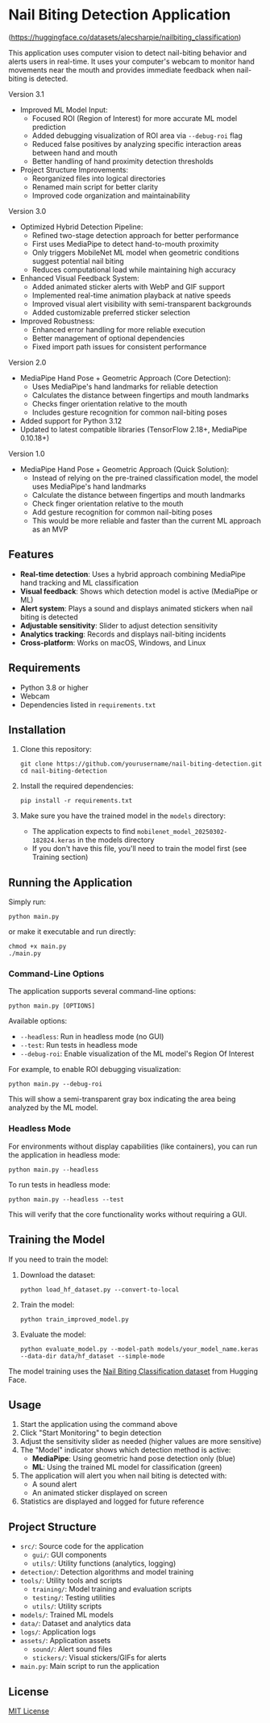 # Nail Biting Detection Application
(https://huggingface.co/datasets/alecsharpie/nailbiting_classification)

This application uses computer vision to detect nail-biting behavior and alerts users in real-time. It uses your computer's webcam to monitor hand movements near the mouth and provides immediate feedback when nail-biting is detected.

Version 3.1
- Improved ML Model Input:
  * Focused ROI (Region of Interest) for more accurate ML model prediction
  * Added debugging visualization of ROI area via `--debug-roi` flag
  * Reduced false positives by analyzing specific interaction areas between hand and mouth
  * Better handling of hand proximity detection thresholds
- Project Structure Improvements:
  * Reorganized files into logical directories
  * Renamed main script for better clarity
  * Improved code organization and maintainability

Version 3.0
- Optimized Hybrid Detection Pipeline:
  * Refined two-stage detection approach for better performance
  * First uses MediaPipe to detect hand-to-mouth proximity
  * Only triggers MobileNet ML model when geometric conditions suggest potential nail biting
  * Reduces computational load while maintaining high accuracy
- Enhanced Visual Feedback System:
  * Added animated sticker alerts with WebP and GIF support
  * Implemented real-time animation playback at native speeds
  * Improved visual alert visibility with semi-transparent backgrounds
  * Added customizable preferred sticker selection
- Improved Robustness:
  * Enhanced error handling for more reliable execution
  * Better management of optional dependencies
  * Fixed import path issues for consistent performance

Version 2.0
- MediaPipe Hand Pose + Geometric Approach (Core Detection):
  * Uses MediaPipe's hand landmarks for reliable detection
  * Calculates the distance between fingertips and mouth landmarks
  * Checks finger orientation relative to the mouth
  * Includes gesture recognition for common nail-biting poses
- Added support for Python 3.12
- Updated to latest compatible libraries (TensorFlow 2.18+, MediaPipe 0.10.18+)

Version 1.0
- MediaPipe Hand Pose + Geometric Approach (Quick Solution):
  * Instead of relying on the pre-trained classification model, the model uses MediaPipe's hand landmarks
  * Calculate the distance between fingertips and mouth landmarks
  * Check finger orientation relative to the mouth
  * Add gesture recognition for common nail-biting poses
  * This would be more reliable and faster than the current ML approach as an MVP

## Features

- **Real-time detection**: Uses a hybrid approach combining MediaPipe hand tracking and ML classification
- **Visual feedback**: Shows which detection model is active (MediaPipe or ML)
- **Alert system**: Plays a sound and displays animated stickers when nail biting is detected
- **Adjustable sensitivity**: Slider to adjust detection sensitivity
- **Analytics tracking**: Records and displays nail-biting incidents
- **Cross-platform**: Works on macOS, Windows, and Linux

## Requirements

- Python 3.8 or higher
- Webcam
- Dependencies listed in `requirements.txt`

## Installation

1. Clone this repository:
   ```
   git clone https://github.com/yourusername/nail-biting-detection.git
   cd nail-biting-detection
   ```

2. Install the required dependencies:
   ```
   pip install -r requirements.txt
   ```

3. Make sure you have the trained model in the `models` directory:
   - The application expects to find `mobilenet_model_20250302-182824.keras` in the models directory
   - If you don't have this file, you'll need to train the model first (see Training section)

## Running the Application

Simply run:

```
python main.py
```

or make it executable and run directly:

```
chmod +x main.py
./main.py
```

### Command-Line Options

The application supports several command-line options:

```
python main.py [OPTIONS]
```

Available options:
- `--headless`: Run in headless mode (no GUI)
- `--test`: Run tests in headless mode
- `--debug-roi`: Enable visualization of the ML model's Region Of Interest

For example, to enable ROI debugging visualization:

```
python main.py --debug-roi
```

This will show a semi-transparent gray box indicating the area being analyzed by the ML model.

### Headless Mode

For environments without display capabilities (like containers), you can run the application in headless mode:

```
python main.py --headless
```

To run tests in headless mode:

```
python main.py --headless --test
```

This will verify that the core functionality works without requiring a GUI.

## Training the Model

If you need to train the model:

1. Download the dataset:
   ```
   python load_hf_dataset.py --convert-to-local
   ```

2. Train the model:
   ```
   python train_improved_model.py
   ```

3. Evaluate the model:
   ```
   python evaluate_model.py --model-path models/your_model_name.keras --data-dir data/hf_dataset --simple-mode
   ```

The model training uses the [Nail Biting Classification dataset](https://huggingface.co/datasets/alecsharpie/nailbiting_classification) from Hugging Face.

## Usage

1. Start the application using the command above
2. Click "Start Monitoring" to begin detection
3. Adjust the sensitivity slider as needed (higher values are more sensitive)
4. The "Model" indicator shows which detection method is active:
   - **MediaPipe**: Using geometric hand pose detection only (blue)
   - **ML**: Using the trained ML model for classification (green)
5. The application will alert you when nail biting is detected with:
   - A sound alert
   - An animated sticker displayed on screen
6. Statistics are displayed and logged for future reference

## Project Structure

- `src/`: Source code for the application
  - `gui/`: GUI components
  - `utils/`: Utility functions (analytics, logging)
- `detection/`: Detection algorithms and model training
- `tools/`: Utility tools and scripts
  - `training/`: Model training and evaluation scripts
  - `testing/`: Testing utilities
  - `utils/`: Utility scripts
- `models/`: Trained ML models
- `data/`: Dataset and analytics data
- `logs/`: Application logs
- `assets/`: Application assets
  - `sound/`: Alert sound files
  - `stickers/`: Visual stickers/GIFs for alerts
- `main.py`: Main script to run the application

## License

[MIT License](LICENSE)